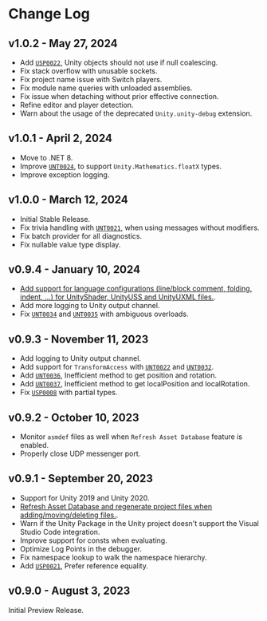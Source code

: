 # Change Log

## v1.0.2 - May 27, 2024

- Add [`USP0022`](https://github.com/microsoft/Microsoft.Unity.Analyzers/blob/main/doc/USP0022.md), Unity objects should not use if null coalescing.
- Fix stack overflow with unusable sockets.
- Fix project name issue with Switch players.
- Fix module name queries with unloaded assemblies.
- Fix issue when detaching without prior effective connection.
- Refine editor and player detection.
- Warn about the usage of the deprecated `Unity.unity-debug` extension.

## v1.0.1 - April 2, 2024

- Move to .NET 8.
- Improve [`UNT0024`](https://github.com/microsoft/Microsoft.Unity.Analyzers/blob/main/doc/UNT0024.md), to support `Unity.Mathematics.floatX` types.
- Improve exception logging.

## v1.0.0 - March 12, 2024

- Initial Stable Release.
- Fix trivia handling with [`UNT0021`](https://github.com/microsoft/Microsoft.Unity.Analyzers/blob/main/doc/UNT0021.md), when using messages without modifiers.
- Fix batch provider for all diagnostics.
- Fix nullable value type display.

## v0.9.4 - January 10, 2024

- [Add support for language configurations (line/block comment, folding, indent, ...) for UnityShader, UnityUSS and UnityUXML files.](https://github.com/microsoft/vscode-dotnettools/issues/702).
- Add more logging to Unity output channel.
- Fix [`UNT0034`](https://github.com/microsoft/Microsoft.Unity.Analyzers/blob/main/doc/UNT0034.md) and [`UNT0035`](https://github.com/microsoft/Microsoft.Unity.Analyzers/blob/main/doc/UNT0035.md) with ambiguous overloads.

## v0.9.3 - November 11, 2023

- Add logging to Unity output channel.
- Add support for `TransformAccess` with [`UNT0022`](https://github.com/microsoft/Microsoft.Unity.Analyzers/blob/main/doc/UNT0022.md) and [`UNT0032`](https://github.com/microsoft/Microsoft.Unity.Analyzers/blob/main/doc/UNT0032.md).
- Add [`UNT0036`](https://github.com/microsoft/Microsoft.Unity.Analyzers/blob/main/doc/UNT0036.md), Inefficient method to get position and rotation.
- Add [`UNT0037`](https://github.com/microsoft/Microsoft.Unity.Analyzers/blob/main/doc/UNT0036.md), Inefficient method to get localPosition and localRotation.
- Fix [`USP0008`](https://github.com/microsoft/Microsoft.Unity.Analyzers/blob/main/doc/USP0008.md) with partial types.

## v0.9.2 - October 10, 2023

- Monitor `asmdef` files as well when `Refresh Asset Database` feature is enabled.
- Properly close UDP messenger port.

## v0.9.1 - September 20, 2023

- Support for Unity 2019 and Unity 2020.
- [Refresh Asset Database and regenerate project files when adding/moving/deleting files.](https://github.com/microsoft/vscode-dotnettools/issues/530).
- Warn if the Unity Package in the Unity project doesn't support the Visual Studio Code integration.
- Improve support for consts when evaluating.
- Optimize Log Points in the debugger.
- Fix namespace lookup to walk the namespace hierarchy.
- Add [`USP0021`](https://github.com/microsoft/Microsoft.Unity.Analyzers/blob/main/doc/USP0021.md), Prefer reference equality.

## v0.9.0 - August 3, 2023

Initial Preview Release.
